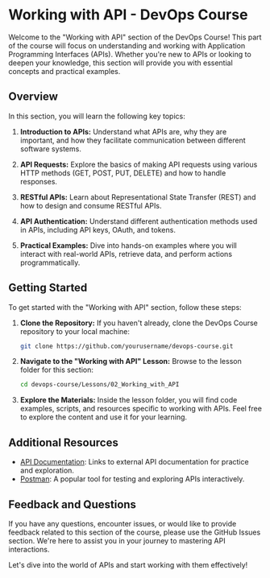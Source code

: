 # Working with API - DevOps Course

Welcome to the "Working with API" section of the DevOps Course! This part of the course will focus on understanding and working with Application Programming Interfaces (APIs). Whether you're new to APIs or looking to deepen your knowledge, this section will provide you with essential concepts and practical examples.

## Overview

In this section, you will learn the following key topics:

1. **Introduction to APIs:** Understand what APIs are, why they are important, and how they facilitate communication between different software systems.

2. **API Requests:** Explore the basics of making API requests using various HTTP methods (GET, POST, PUT, DELETE) and how to handle responses.

3. **RESTful APIs:** Learn about Representational State Transfer (REST) and how to design and consume RESTful APIs.

4. **API Authentication:** Understand different authentication methods used in APIs, including API keys, OAuth, and tokens.

5. **Practical Examples:** Dive into hands-on examples where you will interact with real-world APIs, retrieve data, and perform actions programmatically.

## Getting Started

To get started with the "Working with API" section, follow these steps:

1. **Clone the Repository:** If you haven't already, clone the DevOps Course repository to your local machine:

   ```bash
   git clone https://github.com/yourusername/devops-course.git
   ```

2. **Navigate to the "Working with API" Lesson:** Browse to the lesson folder for this section:

   ```bash
   cd devops-course/Lessons/02_Working_with_API
   ```

3. **Explore the Materials:** Inside the lesson folder, you will find code examples, scripts, and resources specific to working with APIs. Feel free to explore the content and use it for your learning.

## Additional Resources

- [API Documentation](link-to-external-api-docs): Links to external API documentation for practice and exploration.
- [Postman](https://www.postman.com/): A popular tool for testing and exploring APIs interactively.

## Feedback and Questions

If you have any questions, encounter issues, or would like to provide feedback related to this section of the course, please use the GitHub Issues section. We're here to assist you in your journey to mastering API interactions.

Let's dive into the world of APIs and start working with them effectively!